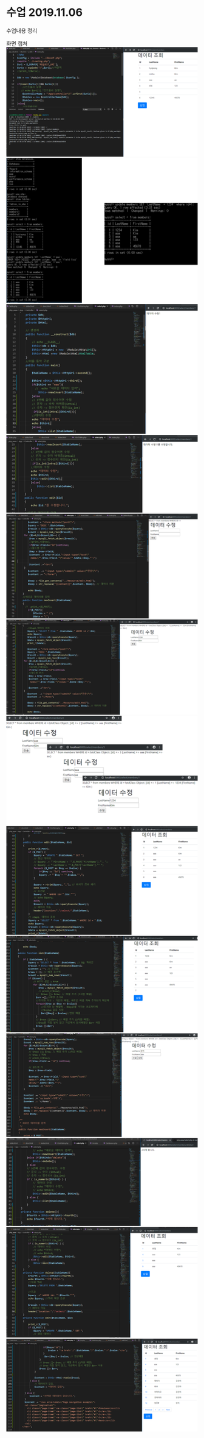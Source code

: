# 수업 2019.11.06
수업내용 정리

화면 캡쳐
![img](./images10/1.png)
![img](./images10/2.png)
![img](./images10/3.png)
![img](./images10/4.png)
![img](./images10/5.png)
![img](./images10/6.png)
![img](./images10/7.png)
![img](./images10/8.png)
![img](./images10/9.png)
![img](./images10/10.png)
![img](./images10/11.png)
![img](./images10/12.png)
![img](./images10/13.png)



